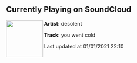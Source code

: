 ## Currently Playing on SoundCloud

[<img align="left" width="100" src="https://i1.sndcdn.com/artworks-pBmPw9plXWOkG5ct-VBbztA-t50x50.jpg">](https://soundcloud.com/desolence/you-went-cold)

**Artist**: ‎‎desolent 

**Track**: you went cold

Last updated at 01/01/2021 22:10
